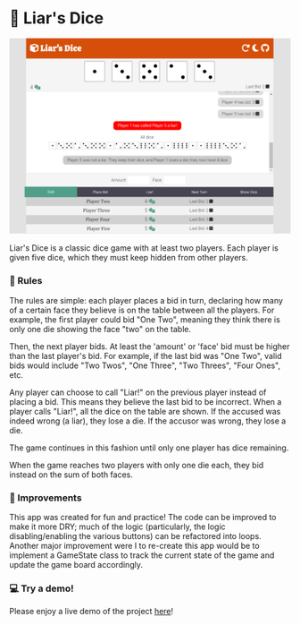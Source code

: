# :game_die: Liar's Dice

<img src="assets/liars-dice-preview2.png">

Liar's Dice is a classic dice game with at least two players. Each player is given five dice, which they must keep hidden from other players. 

### :page_with_curl: Rules

The rules are simple: each player places a bid in turn, declaring how many of a certain face they believe is on the table between all the players. For example, the first player could bid "One Two", meaning they think there is only one die showing the face "two" on the table. 

Then, the next player bids. At least the 'amount' or 'face' bid must be higher than the last player's bid. For example, if the last bid was "One Two", valid bids would include "Two Twos", "One Three", "Two Threes", "Four Ones", etc.

Any player can choose to call "Liar!" on the previous player instead of placing a bid. This means they believe the last bid to be incorrect. When a player calls "Liar!", all the dice on the table are shown. If the accused was indeed wrong (a liar), they lose a die. If the accusor was wrong, they lose a die.

The game continues in this fashion until only one player has dice remaining.

When the game reaches two players with only one die each, they bid instead on the sum of both faces.

### :memo: Improvements
This app was created for fun and practice! The code can be improved to make it more DRY; much of the logic (particularly, the logic disabling/enabling the various buttons) can be refactored into loops. Another major improvement were I to re-create this app would be to implement a GameState class to track the current state of the game and update the game board accordingly.

### :computer: Try a demo!
Please enjoy a live demo of the project <a href="https://devlarabar.github.io/liars-dice/">here</a>!
